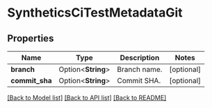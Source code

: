 # SyntheticsCiTestMetadataGit

## Properties

Name | Type | Description | Notes
------------ | ------------- | ------------- | -------------
**branch** | Option<**String**> | Branch name. | [optional]
**commit_sha** | Option<**String**> | Commit SHA. | [optional]

[[Back to Model list]](../README.md#documentation-for-models) [[Back to API list]](../README.md#documentation-for-api-endpoints) [[Back to README]](../README.md)


